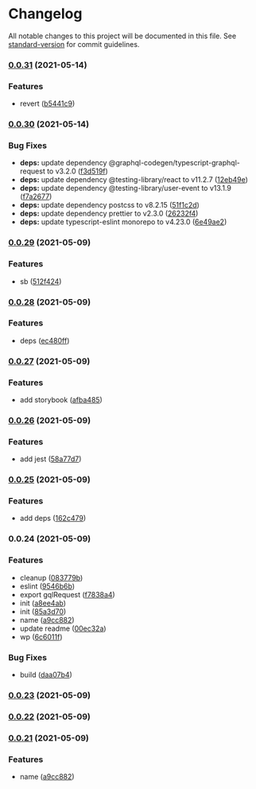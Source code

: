 # Changelog

All notable changes to this project will be documented in this file. See [standard-version](https://github.com/conventional-changelog/standard-version) for commit guidelines.

### [0.0.31](https://github.com/correttojs/eslint-config/compare/v0.0.30...v0.0.31) (2021-05-14)


### Features

* revert ([b5441c9](https://github.com/correttojs/eslint-config/commit/b5441c9c618d36aba0b032d780255568eab66e0d))

### [0.0.30](https://github.com/correttojs/eslint-config/compare/v0.0.29...v0.0.30) (2021-05-14)


### Bug Fixes

* **deps:** update dependency @graphql-codegen/typescript-graphql-request to v3.2.0 ([f3d519f](https://github.com/correttojs/eslint-config/commit/f3d519f9c65b6a49f50b0350697ffbeb7e4f3a33))
* **deps:** update dependency @testing-library/react to v11.2.7 ([12eb49e](https://github.com/correttojs/eslint-config/commit/12eb49e8fa4d1275218a3fa501caf3e13ec65a4d))
* **deps:** update dependency @testing-library/user-event to v13.1.9 ([f7a2677](https://github.com/correttojs/eslint-config/commit/f7a26774ba91bbc9c916ed3be6af3b1ffa8ada70))
* **deps:** update dependency postcss to v8.2.15 ([51f1c2d](https://github.com/correttojs/eslint-config/commit/51f1c2dad7a5a629d51ed94b96b94d9da1c6254d))
* **deps:** update dependency prettier to v2.3.0 ([26232f4](https://github.com/correttojs/eslint-config/commit/26232f4bfbfc9a9fa932a269e56075168ad149b7))
* **deps:** update typescript-eslint monorepo to v4.23.0 ([6e49ae2](https://github.com/correttojs/eslint-config/commit/6e49ae25057d180f68833aa1f66a2ae07500755a))

### [0.0.29](https://github.com/correttojs/eslint-config/compare/v0.0.28...v0.0.29) (2021-05-09)


### Features

* sb ([512f424](https://github.com/correttojs/eslint-config/commit/512f4248dfad3ac4076d71cf7c98993984886264))

### [0.0.28](https://github.com/correttojs/eslint-config/compare/v0.0.27...v0.0.28) (2021-05-09)


### Features

* deps ([ec480ff](https://github.com/correttojs/eslint-config/commit/ec480ffdddf43697d760712d199153b9202d28c0))

### [0.0.27](https://github.com/correttojs/eslint-config/compare/v0.0.26...v0.0.27) (2021-05-09)


### Features

* add storybook ([afba485](https://github.com/correttojs/eslint-config/commit/afba48599cd40fbf82001440fc1e4a42f87560aa))

### [0.0.26](https://github.com/correttojs/eslint-config/compare/v0.0.25...v0.0.26) (2021-05-09)


### Features

* add jest ([58a77d7](https://github.com/correttojs/eslint-config/commit/58a77d7d66614edffa27674a6e69fb10f5e6c4e9))

### [0.0.25](https://github.com/correttojs/eslint-config/compare/v0.0.24...v0.0.25) (2021-05-09)


### Features

* add deps ([162c479](https://github.com/correttojs/eslint-config/commit/162c479015df1e42a4128b59d725b23d2a5fc9c0))

### 0.0.24 (2021-05-09)


### Features

* cleanup ([083779b](https://github.com/correttojs/eslint-config/commit/083779ba0139f3a886af0d81c1ededef897ac65a))
* eslint ([9546b6b](https://github.com/correttojs/eslint-config/commit/9546b6bf73b38aace1868071855184b265cf7b9f))
* export gqlRequest ([f7838a4](https://github.com/correttojs/eslint-config/commit/f7838a4a08a31c54ce8b131570c7e9654842109d))
* init ([a8ee4ab](https://github.com/correttojs/eslint-config/commit/a8ee4ab383b44e19bd0501c2cf7318283716eee3))
* init ([85a3d70](https://github.com/correttojs/eslint-config/commit/85a3d703afc1ec26c9392d31721a8569e472c227))
* name ([a9cc882](https://github.com/correttojs/eslint-config/commit/a9cc8824e53f0d7d7be65a0ff090f76101eb5fc3))
* update readme ([00ec32a](https://github.com/correttojs/eslint-config/commit/00ec32ae38020e2326803d72aec5b2fc9a475ab2))
* wp ([6c6011f](https://github.com/correttojs/eslint-config/commit/6c6011f39e7d5ca71033e553af37bc4c7b766e76))


### Bug Fixes

* build ([daa07b4](https://github.com/correttojs/eslint-config/commit/daa07b4037cb2a14192925cf2609abde8d31694f))

### [0.0.23](https://github.com/correttojs/next-utils/compare/v0.0.22...v0.0.23) (2021-05-09)

### [0.0.22](https://github.com/correttojs/next-utils/compare/v0.0.21...v0.0.22) (2021-05-09)

### [0.0.21](https://github.com/correttojs/next-utils/compare/v0.0.20...v0.0.21) (2021-05-09)


### Features

* name ([a9cc882](https://github.com/correttojs/next-utils/commit/a9cc8824e53f0d7d7be65a0ff090f76101eb5fc3))
